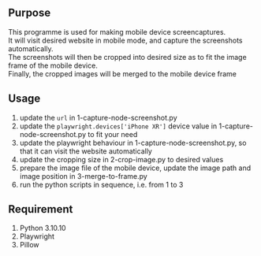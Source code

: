 ## Purpose
This programme is used for making mobile device screencaptures.  
It will visit desired website in mobile mode, and capture the screenshots automatically.  
The screenshots will then be cropped into desired size as to fit the image frame of the mobile device.  
Finally, the cropped images will be merged to the mobile device frame 

## Usage
1. update the `url` in 1-capture-node-screenshot.py
2. update the `playwright.devices['iPhone XR']` device value in 1-capture-node-screenshot.py to fit your need
3. update the playwright behaviour in 1-capture-node-screenshot.py, so that it can visit the website automatically
4. update the cropping size in 2-crop-image.py to desired values
5. prepare the image file of the mobile device, update the image path and image position in 3-merge-to-frame.py
6. run the python scripts in sequence, i.e. from 1 to 3

## Requirement
1. Python 3.10.10
2. Playwright
3. Pillow
